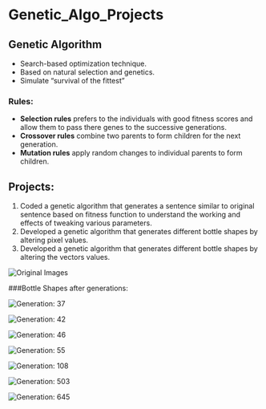 # Genetic_Algo_Projects

## Genetic Algorithm
* Search-based optimization technique.
* Based on natural selection and genetics.
* Simulate “survival of the fittest”

### Rules:
* **Selection rules** prefers to the individuals with good fitness scores and allow them to pass there genes to the successive generations.
* **Crossover rules** combine two parents to form children for the next generation.
* **Mutation rules** apply random changes to individual parents to form children.

## Projects:
1. Coded a genetic algorithm that generates a sentence similar to original sentence based on fitness function to understand the working and effects of tweaking various parameters.
2. Developed a genetic algorithm that generates different bottle shapes by altering pixel values.
3. Developed a genetic algorithm that generates different bottle shapes by altering the vectors values.

![Original Images](https://github.com/shakshisinghai/Genetic_Algo_Projects/tree/master/Images/Original.PNG)

###Bottle Shapes after generations:

![Generation: 37](https://github.com/shakshisinghai/Genetic_Algo_Projects/tree/master/Images/37.PNG)

![Generation: 42](https://github.com/shakshisinghai/Genetic_Algo_Projects/tree/master/Images/42.PNG)

![Generation: 46](https://github.com/shakshisinghai/Genetic_Algo_Projects/tree/master/Images/46.PNG)

![Generation: 55](https://github.com/shakshisinghai/Genetic_Algo_Projects/tree/master/Images/55.PNG)

![Generation: 108](https://github.com/shakshisinghai/Genetic_Algo_Projects/tree/master/Images/108.PNG)

![Generation: 503](https://github.com/shakshisinghai/Genetic_Algo_Projects/tree/master/Images/503.PNG)

![Generation: 645](https://github.com/shakshisinghai/Genetic_Algo_Projects/tree/master/Images/645.PNG)
